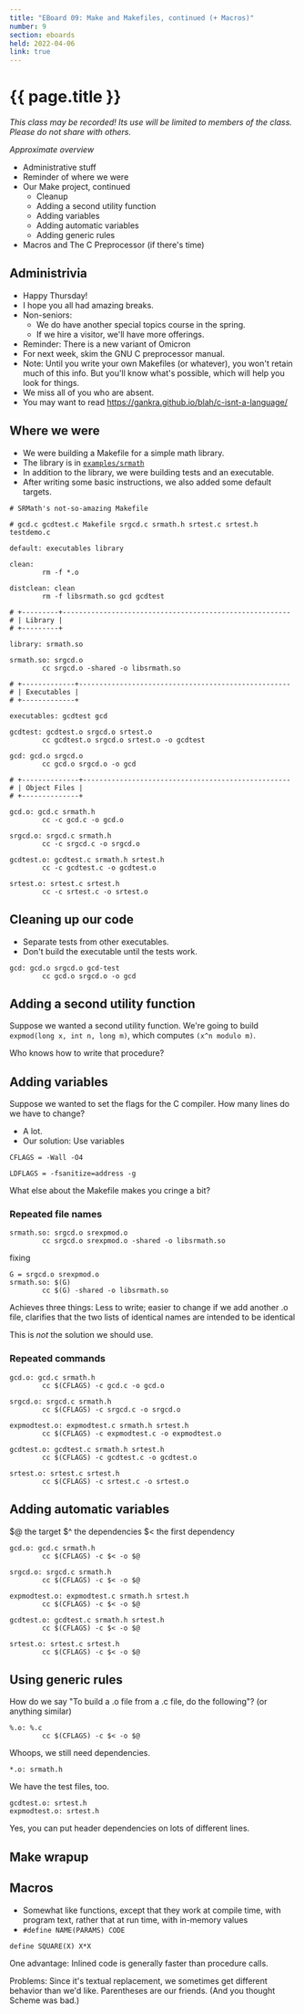 ```yaml
---
title: "EBoard 09: Make and Makefiles, continued (+ Macros)"
number: 9
section: eboards
held: 2022-04-06
link: true
---
```

# {{ page.title }}

_This class may be recorded!  Its use will be limited to members
of the class.  Please do not share with others._

_Approximate overview_

* Administrative stuff
* Reminder of where we were
* Our Make project, continued
    * Cleanup
    * Adding a second utility function
    * Adding variables
    * Adding automatic variables
    * Adding generic rules
* Macros and The C Preprocessor (if there's time)

Administrivia
-------------

* Happy Thursday!
* I hope you all had amazing breaks.
* Non-seniors: 
    * We do have another special topics course in the spring.
    * If we hire a visitor, we'll have more offerings.
* Reminder: There is a new variant of Omicron
* For next week, skim the GNU C preprocessor manual.
* Note: Until you write your own Makefiles (or whatever), you won't
  retain much of this info.  But you'll know what's possible, which
  will help you look for things.
* We miss all of you who are absent.
* You may want to read <https://gankra.github.io/blah/c-isnt-a-language/>

Where we were
-------------

* We were building a Makefile for a simple math library.
* The library is in [`examples/srmath`](../examples/srmath)
* In addition to the library, we were building tests and an executable.
* After writing some basic instructions, we also added some default targets.

```
# SRMath's not-so-amazing Makefile

# gcd.c gcdtest.c Makefile srgcd.c srmath.h srtest.c srtest.h testdemo.c

default: executables library

clean:
        rm -f *.o

distclean: clean
        rm -f libsrmath.so gcd gcdtest

# +---------+--------------------------------------------------------
# | Library |
# +---------+

library: srmath.so

srmath.so: srgcd.o
        cc srgcd.o -shared -o libsrmath.so

# +-------------+----------------------------------------------------
# | Executables |
# +-------------+

executables: gcdtest gcd

gcdtest: gcdtest.o srgcd.o srtest.o
        cc gcdtest.o srgcd.o srtest.o -o gcdtest

gcd: gcd.o srgcd.o
        cc gcd.o srgcd.o -o gcd

# +--------------+---------------------------------------------------
# | Object Files |
# +--------------+

gcd.o: gcd.c srmath.h
        cc -c gcd.c -o gcd.o    

srgcd.o: srgcd.c srmath.h
        cc -c srgcd.c -o srgcd.o        

gcdtest.o: gcdtest.c srmath.h srtest.h
        cc -c gcdtest.c -o gcdtest.o    

srtest.o: srtest.c srtest.h
        cc -c srtest.c -o srtest.o
```

Cleaning up our code
--------------------

* Separate tests from other executables.
* Don't build the executable until the tests work.

```
gcd: gcd.o srgcd.o gcd-test
        cc gcd.o srgcd.o -o gcd
```

Adding a second utility function
--------------------------------

Suppose we wanted a second utility function.  We're going to build
`expmod(long x, int n, long m)`, which computes `(x^n modulo m)`.

Who knows how to write that procedure?

Adding variables
----------------

Suppose we wanted to set the flags for the C compiler.  How many
lines do we have to change?

* A lot.
* Our solution: Use variables

```
CFLAGS = -Wall -O4

LDFLAGS = -fsanitize=address -g
```

What else about the Makefile makes you cringe a bit?

### Repeated file names

```
srmath.so: srgcd.o srexpmod.o
        cc srgcd.o srexpmod.o -shared -o libsrmath.so
```

fixing

```
G = srgcd.o srexpmod.o
srmath.so: $(G)
        cc $(G) -shared -o libsrmath.so
```

Achieves three things: Less to write; easier to change if we add another
.o file, clarifies that the two lists of identical names are intended to
be identical

This is *not* the solution we should use.

### Repeated commands

```
gcd.o: gcd.c srmath.h
        cc $(CFLAGS) -c gcd.c -o gcd.o

srgcd.o: srgcd.c srmath.h
        cc $(CFLAGS) -c srgcd.c -o srgcd.o

expmodtest.o: expmodtest.c srmath.h srtest.h
        cc $(CFLAGS) -c expmodtest.c -o expmodtest.o

gcdtest.o: gcdtest.c srmath.h srtest.h
        cc $(CFLAGS) -c gcdtest.c -o gcdtest.o

srtest.o: srtest.c srtest.h
        cc $(CFLAGS) -c srtest.c -o srtest.o
```

Adding automatic variables
--------------------------

$@ the target
$^ the dependencies
$< the first dependency

```
gcd.o: gcd.c srmath.h
        cc $(CFLAGS) -c $< -o $@

srgcd.o: srgcd.c srmath.h
        cc $(CFLAGS) -c $< -o $@

expmodtest.o: expmodtest.c srmath.h srtest.h
        cc $(CFLAGS) -c $< -o $@

gcdtest.o: gcdtest.c srmath.h srtest.h
        cc $(CFLAGS) -c $< -o $@

srtest.o: srtest.c srtest.h
        cc $(CFLAGS) -c $< -o $@
```

Using generic rules
-------------------

How do we say "To build a .o file from a .c file, do the following"?  (or
anything similar)

```
%.o: %.c
        cc $(CFLAGS) -c $< -o $@
```

Whoops, we still need dependencies.

```
*.o: srmath.h
```

We have the test files, too.

```
gcdtest.o: srtest.h
expmodtest.o: srtest.h
```

Yes, you can put header dependencies on lots of different lines.

Make wrapup
-----------

Macros
------

* Somewhat like functions, except that they work at compile time, with
  program text, rather that at run time, with in-memory values
* `#define NAME(PARAMS) CODE`

```
define SQUARE(X) X*X
```

One advantage: Inlined code is generally faster than procedure calls.

Problems: Since it's textual replacement, we sometimes get different
behavior than we'd like.  Parentheses are our friends.  (And you thought
Scheme was bad.)
